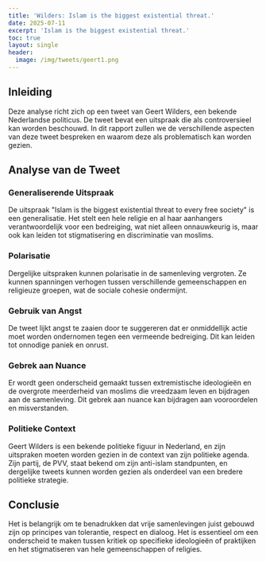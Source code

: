 ```yaml
---
title: 'Wilders: Islam is the biggest existential threat.'
date: 2025-07-11
excerpt: 'Islam is the biggest existential threat.'
toc: true
layout: single
header:
  image: /img/tweets/geert1.png
---
```


## Inleiding

Deze analyse richt zich op een tweet van Geert Wilders, een bekende Nederlandse politicus. De tweet bevat een uitspraak die als controversieel kan worden beschouwd. In dit rapport zullen we de verschillende aspecten van deze tweet bespreken en waarom deze als problematisch kan worden gezien.

## Analyse van de Tweet

### Generaliserende Uitspraak

De uitspraak "Islam is the biggest existential threat to every free society" is een generalisatie. Het stelt een hele religie en al haar aanhangers verantwoordelijk voor een bedreiging, wat niet alleen onnauwkeurig is, maar ook kan leiden tot stigmatisering en discriminatie van moslims.

### Polarisatie

Dergelijke uitspraken kunnen polarisatie in de samenleving vergroten. Ze kunnen spanningen verhogen tussen verschillende gemeenschappen en religieuze groepen, wat de sociale cohesie ondermijnt.

### Gebruik van Angst

De tweet lijkt angst te zaaien door te suggereren dat er onmiddellijk actie moet worden ondernomen tegen een vermeende bedreiging. Dit kan leiden tot onnodige paniek en onrust.

### Gebrek aan Nuance

Er wordt geen onderscheid gemaakt tussen extremistische ideologieën en de overgrote meerderheid van moslims die vreedzaam leven en bijdragen aan de samenleving. Dit gebrek aan nuance kan bijdragen aan vooroordelen en misverstanden.

### Politieke Context

Geert Wilders is een bekende politieke figuur in Nederland, en zijn uitspraken moeten worden gezien in de context van zijn politieke agenda. Zijn partij, de PVV, staat bekend om zijn anti-islam standpunten, en dergelijke tweets kunnen worden gezien als onderdeel van een bredere politieke strategie.

## Conclusie

Het is belangrijk om te benadrukken dat vrije samenlevingen juist gebouwd zijn op principes van tolerantie, respect en dialoog. Het is essentieel om een onderscheid te maken tussen kritiek op specifieke ideologieën of praktijken en het stigmatiseren van hele gemeenschappen of religies.

